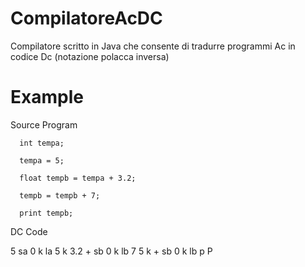 # CompilatoreAcDC
Compilatore scritto in Java che consente di tradurre programmi Ac in codice Dc (notazione polacca inversa)

# Example

Source Program

      int tempa;
      
      tempa = 5; 
      
      float tempb = tempa + 3.2;
      
      tempb = tempb + 7;
      
      print tempb;

DC Code

  5 sa 0 k
  la 5 k 3.2 + sb 0 k
  lb 7 5 k + sb 0 k
  lb p P

